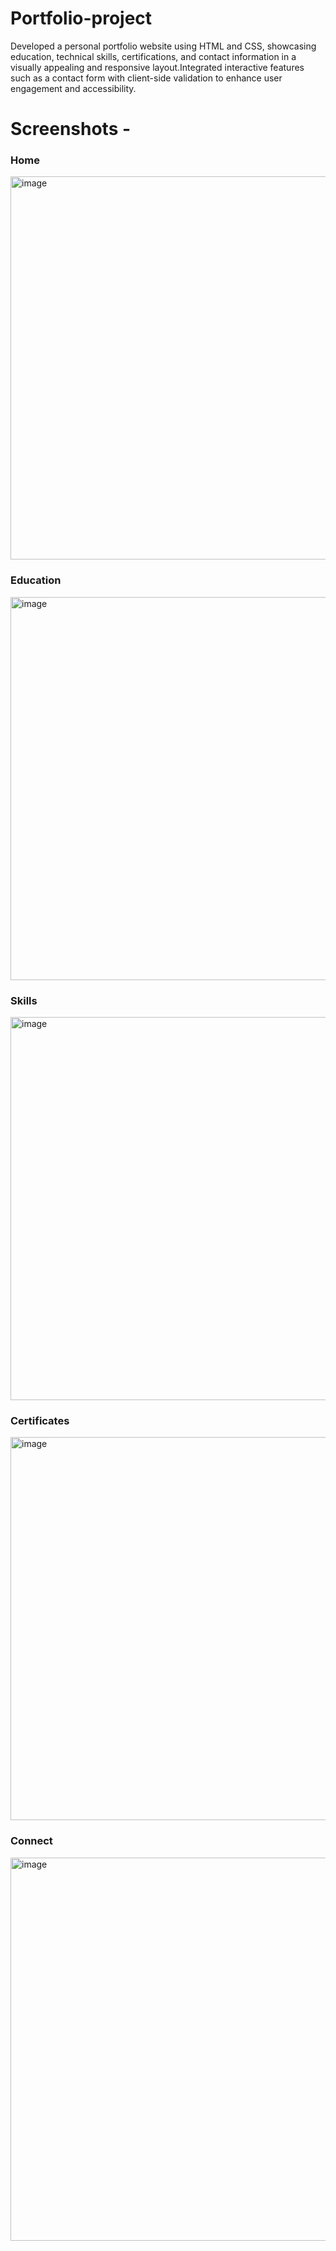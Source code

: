# Portfolio-project
<p>Developed a personal portfolio website using HTML and CSS, showcasing education, technical skills, certifications, and contact information in a visually appealing and responsive layout.Integrated interactive features such as a contact form with client-side validation to enhance user engagement and accessibility.</p>
<h1>Screenshots - </h1>
<h3>Home</h3>
<img width="1090" height="613" alt="image" src="https://github.com/user-attachments/assets/e08aec93-fa14-48e3-b5f2-2f468326010f" />
<h3>Education</h3>
<img width="1090" height="613" alt="image" src="https://github.com/user-attachments/assets/e756615b-7119-42fe-b263-128cb2cdf397" />
<h3>Skills</h3>
<img width="1090" height="613" alt="image" src="https://github.com/user-attachments/assets/49c607f0-c11b-4b53-bebc-560676480606" />
<h3>Certificates</h3>
<img width="1090" height="613" alt="image" src="https://github.com/user-attachments/assets/8f35c16b-8347-40b1-b713-f995b902c51f" />
<h3>Connect</h3>
<img width="1090" height="613" alt="image" src="https://github.com/user-attachments/assets/e5afad84-dcd9-4dcf-b6be-4e591fa07059" />
